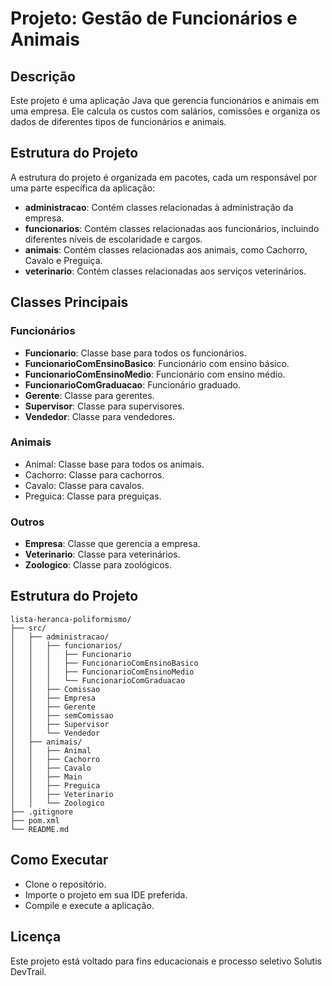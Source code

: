 # Projeto: Gestão de Funcionários e Animais
## Descrição
Este projeto é uma aplicação Java que gerencia funcionários e animais em uma empresa. Ele calcula os custos com salários, comissões e organiza os dados de diferentes tipos de funcionários e animais.

## Estrutura do Projeto
A estrutura do projeto é organizada em pacotes, cada um responsável por uma parte específica da aplicação:

- **administracao**: Contém classes relacionadas à administração da empresa.
- **funcionarios**: Contém classes relacionadas aos funcionários, incluindo diferentes níveis de escolaridade e cargos.
- **animais**: Contém classes relacionadas aos animais, como Cachorro, Cavalo e Preguiça.
- **veterinario**: Contém classes relacionadas aos serviços veterinários.

## Classes Principais

### Funcionários
- **Funcionario**: Classe base para todos os funcionários.
- **FuncionarioComEnsinoBasico**: Funcionário com ensino básico.
- **FuncionarioComEnsinoMedio**: Funcionário com ensino médio.
- **FuncionarioComGraduacao**: Funcionário graduado.
- **Gerente**: Classe para gerentes.
- **Supervisor**: Classe para supervisores.
- **Vendedor**: Classe para vendedores.

### Animais
- Animal: Classe base para todos os animais.
- Cachorro: Classe para cachorros.
- Cavalo: Classe para cavalos.
- Preguica: Classe para preguiças.
 
### Outros
- **Empresa**: Classe que gerencia a empresa.
- **Veterinario**: Classe para veterinários.
- **Zoologico**: Classe para zoológicos.

## Estrutura do Projeto

````
lista-heranca-poliformismo/
├── src/
│   ├── administracao/
│   │   ├── funcionarios/
│   │   │   ├── Funcionario
│   │   │   ├── FuncionarioComEnsinoBasico
│   │   │   ├── FuncionarioComEnsinoMedio
│   │   │   └── FuncionarioComGraduacao
│   │   ├── Comissao
│   │   ├── Empresa
│   │   ├── Gerente
│   │   ├── semComissao
│   │   ├── Supervisor
│   │   └── Vendedor
│   ├── animais/
│   │   ├── Animal
│   │   ├── Cachorro
│   │   ├── Cavalo
│   │   ├── Main
│   │   ├── Preguica
│   │   ├── Veterinario
│   │   └── Zoologico  
├── .gitignore
├── pom.xml
└── README.md
````
## Como Executar
- Clone o repositório.
- Importe o projeto em sua IDE preferida.
- Compile e execute a aplicação.

## Licença
Este projeto está voltado para fins educacionais e processo seletivo Solutis DevTrail.